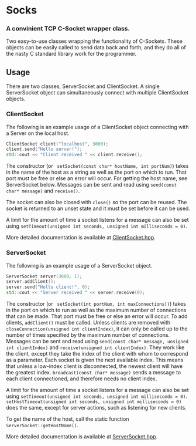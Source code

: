 # Socks
### A convinient TCP C-Socket wrapper class.

Two easy-to-use classes wrapping the functionality of C-Sockets. These objects can be easily called to send data back and forth, and they do all of the nasty C standard library work for the programmer.

## Usage

There are two classes, ServerSocket and ClientSocket. A single ServerSocket object can simultaneously connect with multiple ClientSocket objects.

### ClientSocket

The following is an example usage of a ClientSocket object connecting with a Server on the local host.
```C++
ClientSocket client("localhost", 3000);
client.send("Hello server!");
std::cout << "Client received " << client.receive();
```

The constructor (or ``` setSocket(const char* hostName, int portNum)```) takes in the name of the host as a string as well as the port on which to run. That port must be free or else an error will occur. For getting the host name, see ServerSocket below. Messages can be sent and read using ```send(const char* message)``` and ```receive()```.

The socket can also be closed with ```close()``` so the port can be reused. The socket is returned to an unset state and it must be set before it can be used.

A limit for the amount of time a socket listens for a message can also be set using ```setTimeout(unsigned int seconds, unsigned int milliseconds = 0)```.

More detailed documentation is available at [ClientSocket.hpp](https://github.com/ja-San/Socks/blob/master/src/ClientSocket.hpp).

### ServerSocket
The following is an example usage of a ServerSocket object.
```C++
ServerSocket server(3000, 1);
server.addClient();
server.send("Hello client!", 0);
std::cout << "Server received " << server.receive(0);
```

The constructor (or ``` setSocket(int portNum, int maxConnections))```) takes in the port on which to run as well as the maximum number of connections that can be made. That port must be free or else an error will occur. To add clients, ```addClient()``` must be called. Unless clients are removed with ```closeConnection(unsigned int clientIndex)```, it can only be called up to the number of times specified by the maximum number of connections. Messages can be sent and read using ```send(const char* message, unsigned int clientIndex)``` and ```receive(unsigned int clientIndex)```. They work like the client, except they take the index of the client with whom to correspond as a parameter. Each socket is given the next available index. This means that unless a low-index client is disconnected, the newest client will have the greatest index. ```broadcast(const char* message)``` sends a message to each client connectioned, and therefore needs no client index. 

A limit for the amount of time a socket listens for a message can also be set using ```setTimeout(unsigned int seconds, unsigned int milliseconds = 0)```.  ```setHostTimeout(unsigned int seconds, unsigned int milliseconds = 0)``` does the same, except for server actions, such as listening for new clients.

To get the name of the host, call the static function ```ServerSocket::getHostName()```.

More detailed documentation is available at [ServerSocket.hpp](https://github.com/ja-San/Socks/blob/master/src/ServerSocket.hpp).
